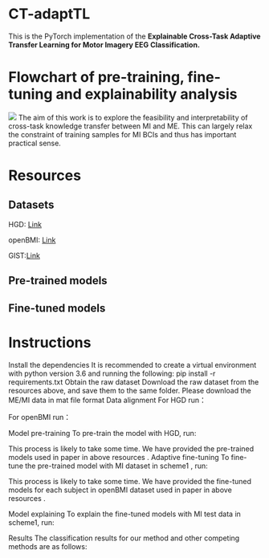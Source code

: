 # CT-adaptTL
This is the PyTorch implementation of the **Explainable Cross-Task Adaptive Transfer Learning for Motor Imagery EEG Classification.** 
# Flowchart of pre-training, fine-tuning and explainability analysis
![](https://github.com/yzmmmzjhu/CT-adaptTL/blob/main/CT-adaptTL.jpg)
The aim of this work is to explore the feasibility and interpretability of cross-task knowledge transfer between MI and ME. This can largely relax the constraint of training samples for MI BCIs and thus has important practical sense.
# Resources
## Datasets
HGD: [Link](https://gin.g-node.org/robintibor/high-gamma-dataset)

openBMI: [Link](http://dx.doi.org/10.5524/100542)

GIST:[Link](http://dx.doi.org/10.5524/100295)

## Pre-trained models
## Fine-tuned models

# Instructions
Install the dependencies
It is recommended to create a virtual environment with python version 3.6 and running the following:
pip install -r requirements.txt
Obtain the raw dataset
Download the raw dataset from the resources above, and save them to the same folder. Please download the ME/MI data in mat file format
Data alignment
For HGD run：

For openBMI run：

Model pre-training
To pre-train the model with HGD, run:

This process is likely to take some time. We have provided the pre-trained models used in paper in above resources .
Adaptive fine-tuning
To fine-tune the pre-trained model with MI dataset in scheme1 , run:

This process is likely to take some time. We have provided the fine-tuned models for each subject in openBMI dataset used in paper in above resources .

Model explaining
To explain the fine-tuned models with MI test data in scheme1, run:

Results
The classification results for our method and other competing methods are as follows:






